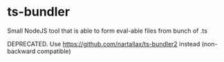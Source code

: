 # ts-bundler
Small NodeJS tool that is able to form eval-able files from bunch of .ts

DEPRECATED. Use https://github.com/nartallax/ts-bundler2 instead (non-backward compatible)
